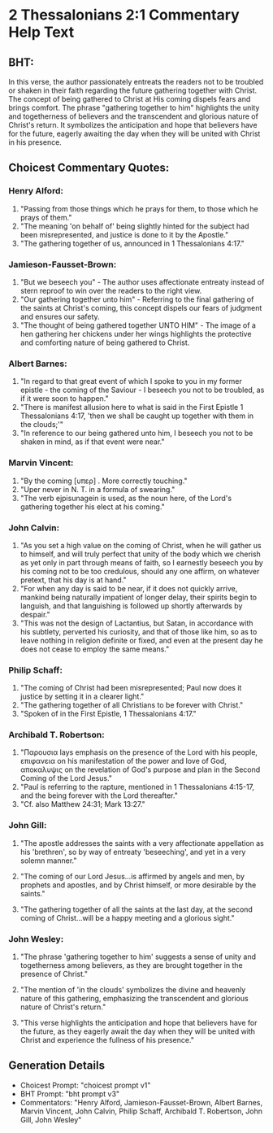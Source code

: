 # 2 Thessalonians 2:1 Commentary Help Text

## BHT:
In this verse, the author passionately entreats the readers not to be troubled or shaken in their faith regarding the future gathering together with Christ. The concept of being gathered to Christ at His coming dispels fears and brings comfort. The phrase "gathering together to him" highlights the unity and togetherness of believers and the transcendent and glorious nature of Christ's return. It symbolizes the anticipation and hope that believers have for the future, eagerly awaiting the day when they will be united with Christ in his presence.

## Choicest Commentary Quotes:
### Henry Alford:
1. "Passing from those things which he prays for them, to those which he prays of them."
2. "The meaning 'on behalf of' being slightly hinted for the subject had been misrepresented, and justice is done to it by the Apostle."
3. "The gathering together of us, announced in 1 Thessalonians 4:17."

### Jamieson-Fausset-Brown:
1. "But we beseech you" - The author uses affectionate entreaty instead of stern reproof to win over the readers to the right view.
2. "Our gathering together unto him" - Referring to the final gathering of the saints at Christ's coming, this concept dispels our fears of judgment and ensures our safety.
3. "The thought of being gathered together UNTO HIM" - The image of a hen gathering her chickens under her wings highlights the protective and comforting nature of being gathered to Christ.

### Albert Barnes:
1. "In regard to that great event of which I spoke to you in my former epistle - the coming of the Saviour - I beseech you not to be troubled, as if it were soon to happen."
2. "There is manifest allusion here to what is said in the First Epistle 1 Thessalonians 4:17, 'then we shall be caught up together with them in the clouds;'"
3. "In reference to our being gathered unto him, I beseech you not to be shaken in mind, as if that event were near."

### Marvin Vincent:
1. "By the coming [υπερ] . More correctly touching." 
2. "Uper never in N. T. in a formula of swearing." 
3. "The verb ejpisunagein is used, as the noun here, of the Lord's gathering together his elect at his coming."

### John Calvin:
1. "As you set a high value on the coming of Christ, when he will gather us to himself, and will truly perfect that unity of the body which we cherish as yet only in part through means of faith, so I earnestly beseech you by his coming not to be too credulous, should any one affirm, on whatever pretext, that his day is at hand."
2. "For when any day is said to be near, if it does not quickly arrive, mankind being naturally impatient of longer delay, their spirits begin to languish, and that languishing is followed up shortly afterwards by despair."
3. "This was not the design of Lactantius, but Satan, in accordance with his subtlety, perverted his curiosity, and that of those like him, so as to leave nothing in religion definite or fixed, and even at the present day he does not cease to employ the same means."

### Philip Schaff:
1. "The coming of Christ had been misrepresented; Paul now does it justice by setting it in a clearer light."
2. "The gathering together of all Christians to be forever with Christ."
3. "Spoken of in the First Epistle, 1 Thessalonians 4:17."

### Archibald T. Robertson:
1. "Παρουσια lays emphasis on the presence of the Lord with his people, επιφανεια on his manifestation of the power and love of God, αποκαλυψις on the revelation of God's purpose and plan in the Second Coming of the Lord Jesus."
2. "Paul is referring to the rapture, mentioned in 1 Thessalonians 4:15-17, and the being forever with the Lord thereafter."
3. "Cf. also Matthew 24:31; Mark 13:27."

### John Gill:
1. "The apostle addresses the saints with a very affectionate appellation as his 'brethren', so by way of entreaty 'beseeching', and yet in a very solemn manner." 

2. "The coming of our Lord Jesus...is affirmed by angels and men, by prophets and apostles, and by Christ himself, or more desirable by the saints." 

3. "The gathering together of all the saints at the last day, at the second coming of Christ...will be a happy meeting and a glorious sight."

### John Wesley:
1. "The phrase 'gathering together to him' suggests a sense of unity and togetherness among believers, as they are brought together in the presence of Christ." 

2. "The mention of 'in the clouds' symbolizes the divine and heavenly nature of this gathering, emphasizing the transcendent and glorious nature of Christ's return." 

3. "This verse highlights the anticipation and hope that believers have for the future, as they eagerly await the day when they will be united with Christ and experience the fullness of his presence."


## Generation Details
- Choicest Prompt: "choicest prompt v1"
- BHT Prompt: "bht prompt v3"
- Commentators: "Henry Alford, Jamieson-Fausset-Brown, Albert Barnes, Marvin Vincent, John Calvin, Philip Schaff, Archibald T. Robertson, John Gill, John Wesley"
